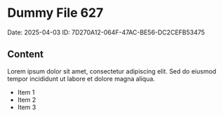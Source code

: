 # Dummy File 627

Date: 2025-04-03
ID: 7D270A12-064F-47AC-BE56-DC2CEFB53475

## Content

Lorem ipsum dolor sit amet, consectetur adipiscing elit.
Sed do eiusmod tempor incididunt ut labore et dolore magna aliqua.

* Item 1
* Item 2
* Item 3
